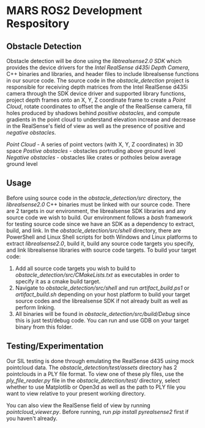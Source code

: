 # MARS ROS2 Development Respository

## Obstacle Detection

Obstacle detection will be done using the _libtrealsense2.0 SDK_ which provides the device drivers for the _Intel RealSense d435i Depth Camera_, C++ binaries and libraries, and header files to include librealsense functions in our source code. The source code in the _obstacle_detection_ project is responsible for receiving depth matrices from the Intel RealSense d435i camera through the SDK device driver and supported library functions, project depth frames onto an X, Y, Z coordinate frame to create a _Point Cloud_, rotate coordinates to offset the angle of the RealSense camera, fill holes produced by shadows behind _positive obstacles_, and compute gradients in the point cloud to understand elevation increase and decrease in the RealSense's field of view as well as the presence of positive and _negative obstacles_.

_Point Cloud_ - A series of point vectors (with X, Y, Z coordinates) in 3D space
_Postive obstacles_ - obstacles portruding above ground level
_Negative obstacles_ - obstacles like crates or potholes below average ground level

## Usage

Before using source code in the _obstacle_detection/src_ directory, the _librealsense2.0_ C++ binaries must be linked with our source code. There are 2 targets in our environment, the librealsense SDK libraries and any source code we wish to build. Our environment follows a _bash_ framework for testing source code since we have an SDK as a dependency to extract, build, and link. In the _obstacle_detection/src/shell_ directory, there are PowerShell and Linux Shell scripts for both Windows and Linux platforms to extract _librealsense2.0_, build it, build any source code targets you specify, and link librealsense libraries with source code targets. To build your target code:

1. Add all source code targets you wish to build to _obstacle_detection/src/CMakeLists.txt_ as executables in order to specify it as a cmake build target.
2. Navigate to _obstacle_detection/src/shell_ and run _artifact_build.ps1_ or _artifact_build.sh_ depending on your host platform to build your target source codes and the librealsense SDK if not already built as well as perform linking.
3. All binaries will be found in _obstacle_detection/src/build/Debug_ since this is just test/debug code. You can run and use GDB on your target binary from this folder.

## Testing/Experimentation

Our SIL testing is done through emulating the RealSense d435 using mock pointcloud data.
The _obstacle_detection/test/assets_ directory has 2 pointclouds in a PLY file format. To view one of these ply files, use the _ply_file_reader.py_ file in the _obstacle_detection/test/_ directory, select whether to use Matplotlib or Open3d as well as the path to PLY file you want to view relative to your present working directory.

You can also view the RealSense field of view by running _pointcloud_viewer.py_. Before running, run _pip install pyrealsense2_ first if you haven't already.
